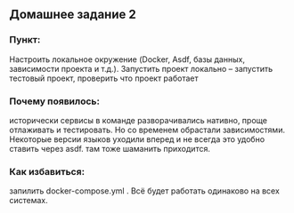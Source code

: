 ## Домашнее задание 2

### Пункт: 
Настроить локальное окружение (Docker, Asdf, базы данных, зависимости проекта и т.д.).
Запустить проект локально – запустить тестовый проект, проверить что проект работает

### Почему появилось: 
исторически сервисы в команде разворачивались нативно, проще отлаживать и тестировать. Но со временем обрастали зависимостями. Некоторые версии языков уходили вперед и не всегда это удобно ставить через asdf. там тоже шаманить приходится.

### Как избавиться: 
запилить docker-compose.yml . Всё будет работать одинаково на всех системах.